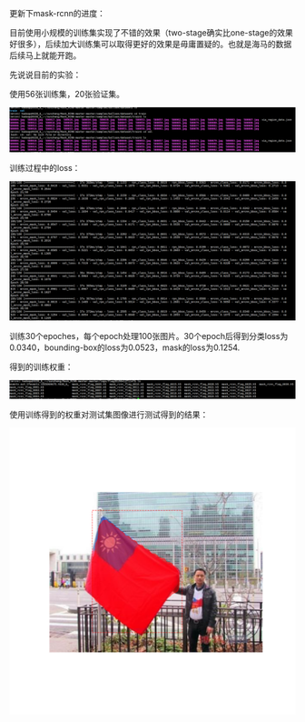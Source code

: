 更新下mask-rcnn的进度：

目前使用小规模的训练集实现了不错的效果（two-stage确实比one-stage的效果好很多），后续加大训练集可以取得更好的效果是毋庸置疑的。也就是海马的数据后续马上就能开跑。

先说说目前的实验：

使用56张训练集，20张验证集。

![pic.PNG](https://github.com/goslling/goslling/blob/master/sunzheng2019412/pic.PNG?raw=true)

训练过程中的loss：

![pic1.PNG](https://github.com/goslling/goslling/blob/master/sunzheng2019412/pic1.PNG?raw=true)

训练30个epoches，每个epoch处理100张图片。30个epoch后得到分类loss为0.0340，bounding-box的loss为0.0523，mask的loss为0.1254.

得到的训练权重：

![pic2.PNG](https://github.com/goslling/goslling/blob/master/sunzheng2019412/pic2.PNG?raw=true)

使用训练得到的权重对测试集图像进行测试得到的结果：

![pic3.png](https://github.com/goslling/goslling/blob/master/sunzheng2019412/pic3.png?raw=true)